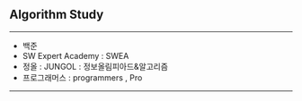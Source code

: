 ## Algorithm Study
---

- 백준
- SW Expert Academy : SWEA
- 정올 : JUNGOL : 정보올림피아드&알고리즘
- 프로그래머스 : programmers , Pro
--- 
